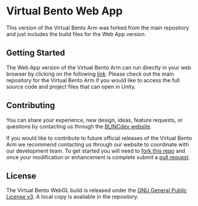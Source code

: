 # Virtual Bento Web App
This version of the Virtual Bento Arm was forked from the main repository and just includes the build files for the Web App version. 

## Getting Started
The Web App version of the Virtual Bento Arm can run directly in your web browser by clicking on the following [link](https://github.com/blincdev/brachIOplexus/blob/master/brachIOplexus_User_Guide.pdf). Please check out the main repository for the Virtual Bento Arm if you would like to access the full source code and project files that can open in Unity.

## Contributing
You can share your experience, new design, ideas, feature requests, or questions by contacting us through the [BLINCdev website](https://blincdev.ca/).

If you would like to contribute to future official releases of the Virtual Bento Arm we recommend contacting us through our website to coordinate with our development team. To get started you will need to [fork this repo](https://help.github.com/articles/fork-a-repo/) and once your modification or enhancement is complete submit a [pull request](https://help.github.com/articles/using-pull-requests/).

## License
The Virtual Bento WebGL build is released under the [GNU General Public License v3](https://www.gnu.org/licenses/gpl.html). A local copy is available in the repository.


 
